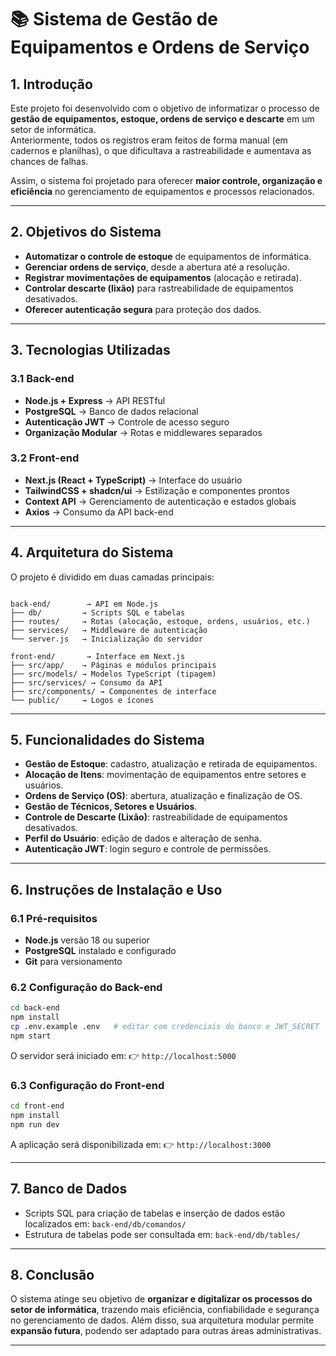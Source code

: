 # 📚 Sistema de Gestão de Equipamentos e Ordens de Serviço

## 1. Introdução
Este projeto foi desenvolvido com o objetivo de informatizar o processo de **gestão de equipamentos, estoque, ordens de serviço e descarte** em um setor de informática.  
Anteriormente, todos os registros eram feitos de forma manual (em cadernos e planilhas), o que dificultava a rastreabilidade e aumentava as chances de falhas.  

Assim, o sistema foi projetado para oferecer **maior controle, organização e eficiência** no gerenciamento de equipamentos e processos relacionados.

---

## 2. Objetivos do Sistema
- **Automatizar o controle de estoque** de equipamentos de informática.  
- **Gerenciar ordens de serviço**, desde a abertura até a resolução.  
- **Registrar movimentações de equipamentos** (alocação e retirada).  
- **Controlar descarte (lixão)** para rastreabilidade de equipamentos desativados.  
- **Oferecer autenticação segura** para proteção dos dados.  

---

## 3. Tecnologias Utilizadas

### 3.1 Back-end
- **Node.js + Express** → API RESTful  
- **PostgreSQL** → Banco de dados relacional  
- **Autenticação JWT** → Controle de acesso seguro  
- **Organização Modular** → Rotas e middlewares separados  

### 3.2 Front-end
- **Next.js (React + TypeScript)** → Interface do usuário  
- **TailwindCSS + shadcn/ui** → Estilização e componentes prontos  
- **Context API** → Gerenciamento de autenticação e estados globais  
- **Axios** → Consumo da API back-end  

---

## 4. Arquitetura do Sistema

O projeto é dividido em duas camadas principais:

```

back-end/        → API em Node.js
├── db/         → Scripts SQL e tabelas
├── routes/     → Rotas (alocação, estoque, ordens, usuários, etc.)
├── services/   → Middleware de autenticação
└── server.js   → Inicialização do servidor

front-end/       → Interface em Next.js
├── src/app/    → Páginas e módulos principais
├── src/models/ → Modelos TypeScript (tipagem)
├── src/services/ → Consumo da API
├── src/components/ → Componentes de interface
└── public/     → Logos e ícones

````

---

## 5. Funcionalidades do Sistema

- **Gestão de Estoque**: cadastro, atualização e retirada de equipamentos.  
- **Alocação de Itens**: movimentação de equipamentos entre setores e usuários.  
- **Ordens de Serviço (OS)**: abertura, atualização e finalização de OS.  
- **Gestão de Técnicos, Setores e Usuários**.  
- **Controle de Descarte (Lixão)**: rastreabilidade de equipamentos desativados.  
- **Perfil do Usuário**: edição de dados e alteração de senha.  
- **Autenticação JWT**: login seguro e controle de permissões.  

---

## 6. Instruções de Instalação e Uso

### 6.1 Pré-requisitos
- **Node.js** versão 18 ou superior  
- **PostgreSQL** instalado e configurado  
- **Git** para versionamento  

### 6.2 Configuração do Back-end
```bash
cd back-end
npm install
cp .env.example .env   # editar com credenciais do banco e JWT_SECRET
npm start
````

O servidor será iniciado em:
👉 `http://localhost:5000`

### 6.3 Configuração do Front-end

```bash
cd front-end
npm install
npm run dev
```

A aplicação será disponibilizada em:
👉 `http://localhost:3000`

---

## 7. Banco de Dados

* Scripts SQL para criação de tabelas e inserção de dados estão localizados em:
  `back-end/db/comandos/`
* Estrutura de tabelas pode ser consultada em:
  `back-end/db/tables/`

---

## 8. Conclusão

O sistema atinge seu objetivo de **organizar e digitalizar os processos do setor de informática**, trazendo mais eficiência, confiabilidade e segurança no gerenciamento de dados.
Além disso, sua arquitetura modular permite **expansão futura**, podendo ser adaptado para outras áreas administrativas.

---

